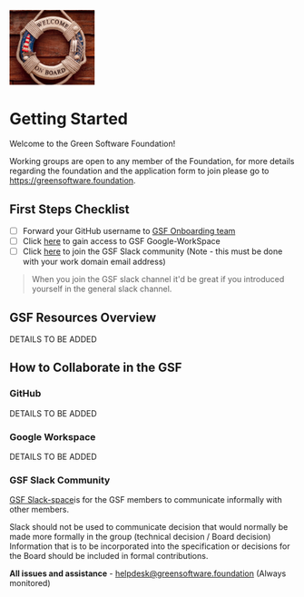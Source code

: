 [<img src="./img/Onboard image.png" alt="drawing" width="150"/>](https://greensoftware.foundation)

# Getting Started

Welcome to the Green Software Foundation!

Working groups are open to any member of the Foundation, for more details regarding the foundation and the application form to join please go to https://greensoftware.foundation.

## First Steps Checklist

- [ ] Forward your GitHub username to [GSF Onboarding team](mailto:helpdesk@greensoftware.foundation)
- [ ] Click [here]() to gain access to GSF Google-WorkSpace
- [ ] Click [here](https://join.slack.com/t/greensoftwarefdn/signup) to join the GSF Slack community (Note - this must be done with your work domain email address)
> When you join the GSF slack channel it'd be great if you introduced yourself in the general slack channel.

## GSF Resources Overview

DETAILS TO BE ADDED

## How to Collaborate in the GSF

### GitHub

DETAILS TO BE ADDED

### Google Workspace

DETAILS TO BE ADDED


### GSF Slack Community 

[GSF Slack-space](https://join.slack.com/t/greensoftwarefdn/signup)is for the GSF members to communicate informally with other members.  

Slack should not be used to communicate decision that would normally be made more formally in the group (technical decision / Board decision)
Information that is to be incorporated into the specification or decisions for the Board should be included in formal contributions. 


**All issues and assistance** - helpdesk@greensoftware.foundation (Always monitored)



